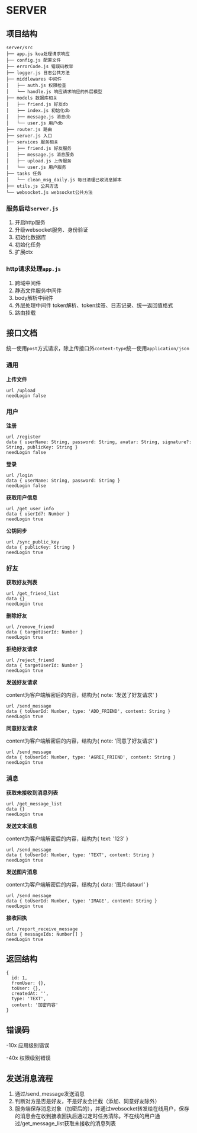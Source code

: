 # SERVER

## 项目结构

```
server/src
├── app.js koa处理请求响应
├── config.js 配置文件
├── errorCode.js 错误码枚举
├── logger.js 日志公共方法
├── middlewares 中间件
│   ├── auth.js 权限检查
│   └── handle.js 响应请求响应的外层模型
├── models 数据库相关
│   ├── friend.js 好友db
│   ├── index.js 初始化db
│   ├── message.js 消息db
│   └── user.js 用户db
├── router.js 路由
├── server.js 入口
├── services 服务相关
│   ├── friend.js 好友服务
│   ├── message.js 消息服务
│   ├── upload.js 上传服务
│   └── user.js 用户服务
├── tasks 任务
│   └── clean_msg_daily.js 每日清理已收消息脚本
├── utils.js 公共方法
└── websocket.js websocket公共方法
```

### 服务启动`server.js`

1. 开启http服务
2. 升级websocket服务、身份验证
3. 初始化数据库
4. 初始化任务
5. 扩展ctx

### http请求处理`app.js`

1. 跨域中间件
2. 静态文件服务中间件
3. body解析中间件
4. 外层处理中间件 token解析、token续签、日志记录、统一返回值格式
5. 路由挂载


## 接口文档

统一使用`post`方式请求，除上传接口外`content-type`统一使用`application/json`

### 通用

**上传文件**

```
url /upload
needLogin false
```

### 用户

**注册**

```
url /register
data { userName: String, password: String, avatar: String, signature?: String, publicKey: String }
needLogin false
```

**登录**

```
url /login
data { userName: String, password: String }
needLogin false
```

**获取用户信息**

```
url /get_user_info
data { userId?: Number }
needLogin true
```

**公钥同步**

```
url /sync_public_key
data { publicKey: String }
needLogin true
```

### 好友

**获取好友列表**

```
url /get_friend_list
data {}
needLogin true
```

**删除好友**

```
url /remove_friend
data { targetUserId: Number }
needLogin true
```

**拒绝好友请求**

```
url /reject_friend
data { targetUserId: Number }
needLogin true
```

**发送好友请求**

content为客户端解密后的内容，结构为{ note: '发送了好友请求' }

```
url /send_message
data { toUserId: Number, type: 'ADD_FRIEND', content: String }
needLogin true
```

**同意好友请求**

content为客户端解密后的内容，结构为{ note: '同意了好友请求' }

```
url /send_message
data { toUserId: Number, type: 'AGREE_FRIEND', content: String }
needLogin true
```

### 消息

**获取未接收到消息列表**

```
url /get_message_list
data {}
needLogin true
```

**发送文本消息**

content为客户端解密后的内容，结构为{ text: '123' }

```
url /send_message
data { toUserId: Number, type: 'TEXT', content: String }
needLogin true
```

**发送图片消息**

content为客户端解密后的内容，结构为{ data: '图片dataurl' }

```
url /send_message
data { toUserId: Number, type: 'IMAGE', content: String }
needLogin true
```

**接收回执**

```
url /report_receive_message
data { messageIds: Number[] }
needLogin true
```

## 返回结构

```
{
  id: 1,
  fromUser: {},
  toUser: {},
  createdAt: '',
  type: 'TEXT',
  content: '加密内容'
}
```

## 错误码

-10x 应用级别错误

-40x 权限级别错误

## 发送消息流程

1. 通过/send_message发送消息
2. 判断对方是否是好友，不是好友会拦截（添加、同意好友除外）
3. 服务端保存消息对象（加密后的），并通过websocket转发给在线用户，保存的消息会在收到接收回执后通过定时任务清除。不在线的用户通过/get_message_list获取未接收的消息列表

